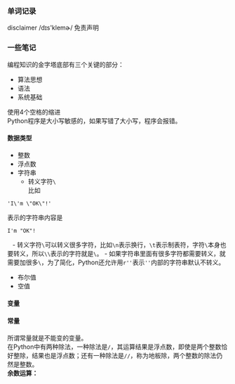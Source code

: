 ### 单词记录
disclaimer /dɪs'klemɚ/ 免责声明

### 一些笔记
编程知识的金字塔底部有三个关键的部分：
- 算法思想
- 语法
- 系统基础

使用4个空格的缩进  
Python程序是大小写敏感的，如果写错了大小写，程序会报错。

#### 数据类型
- 整数
- 浮点数
- 字符串
    - 转义字符`\`  
比如  
```
'I\'m \"OK\"!'  
```  
表示的字符串内容是  
```  
I'm "OK"!  
```
    - 转义字符`\`可以转义很多字符，比如`\n`表示换行，`\t`表示制表符，字符`\`本身也要转义，所以`\\`表示的字符就是`\`。 
    - 如果字符串里面有很多字符都需要转义，就需要加很多`\`，为了简化，Python还允许用`r''`表示`''`内部的字符串默认不转义。  
- 布尔值
- 空值


#### 变量
#### 常量
所谓常量就是不能变的变量。  
在Python中有两种除法，一种除法是`/`，其运算结果是浮点数，即使是两个整数恰好整除，结果也是浮点数；还有一种除法是`//`，称为地板除，两个整数的除法仍然是整数。  
**余数运算：**



